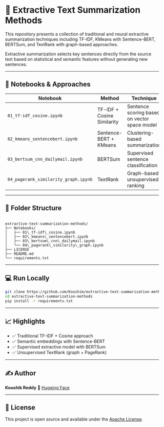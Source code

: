 # 📘 Extractive Text Summarization Methods

This repository presents a collection of traditional and neural extractive summarization techniques including TF-IDF, KMeans with Sentence-BERT, BERTSum, and TextRank with graph-based approaches.

Extractive summarization selects key sentences directly from the source text based on statistical and semantic features without generating new sentences.

---

## 🚀 Notebooks & Approaches

| Notebook | Method | Technique |
|----------|--------|-----------|
| `01_tf-idf_cosine.ipynb` | TF-IDF + Cosine Similarity | Sentence scoring based on vector space model |
| `02_kmeans_sentencebert.ipynb` | Sentence-BERT + KMeans | Clustering-based summarization |
| `03_bertsum_cnn_dailymail.ipynb` | BERTSum | Supervised sentence classification |
| `04_pagerank_similarity_graph.ipynb` | TextRank | Graph-based unsupervised ranking |

---

## 📂 Folder Structure

```

extractive-text-summarization-methods/
├── Notebooks/
│   ├── 01\_tf-idf\_cosine.ipynb
│   ├── 02\_kmeans\_sentencebert.ipynb
│   ├── 03\_bertsum\_cnn\_dailymail.ipynb
│   └── 04\_pagerank\_similarity\_graph.ipynb
├── LICENSE
├── README.md
└── requirements.txt

````

---

## 💻 Run Locally

```bash
git clone https://github.com/Koushim/extractive-text-summarization-methods.git
cd extractive-text-summarization-methods
pip install -r requirements.txt
````

---

## 📈 Highlights

* ✅ Traditional TF-IDF + Cosine approach
* ✅ Semantic embeddings with Sentence-BERT
* ✅ Supervised extractive model with BERTSum
* ✅ Unsupervised TextRank (graph + PageRank)

---

## ✍️ Author

**Koushik Reddy**
🔗 [Hugging Face](https://huggingface.co/Koushim) 

---

## 📌 License

This project is open source and available under the [Apache License](LICENSE).

